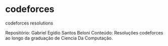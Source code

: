 # codeforces
codeforces resolutions

Repositório: Gabriel Egídio Santos Beloni
Conteúdo:
    Resoluções codeforces ao longo da graduação de Ciencia Da Computação.
